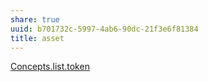 ```yaml
---
share: true
uuid: b701732c-5997-4ab6-90dc-21f3e6f81384
title: asset
---
```

[Concepts.list.token](../Concepts.list.token)